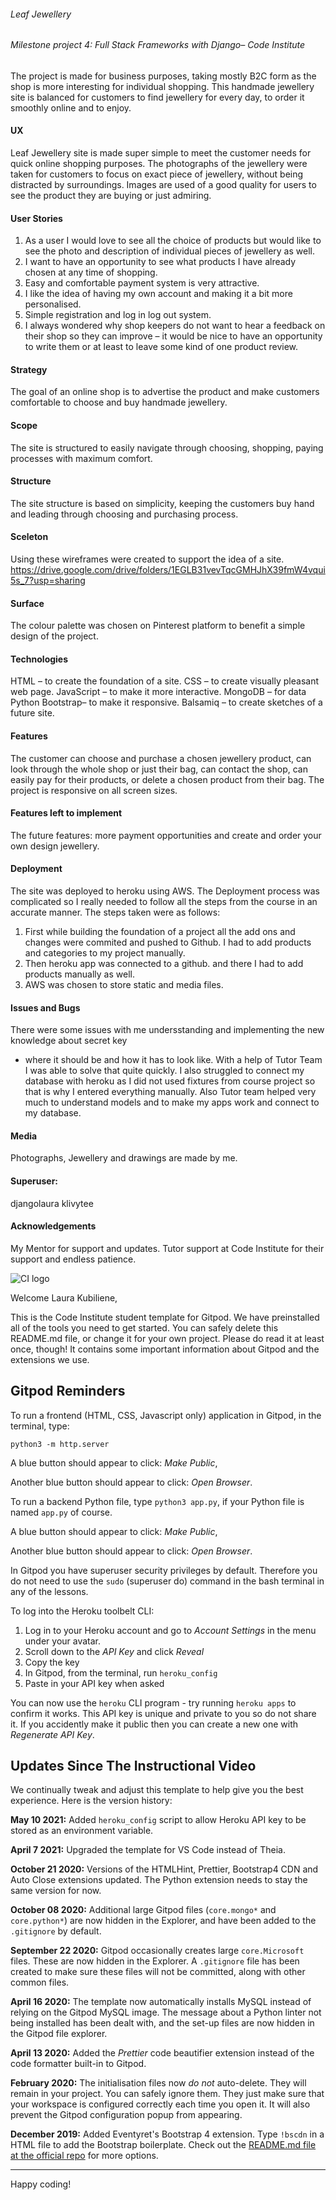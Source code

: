 ###### Leaf Jewellery
###### Milestone project 4: Full Stack Frameworks with Django– Code Institute
The project is made for business purposes, taking mostly B2C form as the shop is more interesting for 
individual shopping. This handmade jewellery site is balanced for customers to find jewellery for every day, 
to order it smoothly online and to enjoy. 
#### UX
Leaf Jewellery site is made super simple to meet the customer needs for quick online shopping purposes. 
The photographs of the jewellery were taken for customers to focus on exact piece of jewellery, 
without being distracted by surroundings. Images are used of a good quality for users to see the product 
they are buying or just admiring. 
#### User Stories
1. As a user I would love to see all the choice of products but would like to see the photo and description of individual pieces of jewellery as well.
2. I want to have an opportunity to see what products I have already chosen at any time of shopping.
3. Easy and comfortable payment system is very attractive.
4. I like the idea of having my own account and making it a bit more personalised.
5. Simple registration and log in log out system.
6. I always wondered why shop keepers do not want to hear a feedback on their shop so they can improve – 
it would be nice to have an opportunity to write them or at least to leave some kind of one product review.

#### Strategy
The goal of an online shop is to advertise the product and make customers comfortable to choose and 
buy handmade jewellery.
#### Scope
The site is structured to easily navigate through choosing, shopping, paying processes with maximum comfort.
#### Structure
The site structure is based on simplicity, keeping the customers buy hand and leading through choosing and 
purchasing process.
#### Sceleton
Using these wireframes were created to support the idea of a site.
https://drive.google.com/drive/folders/1EGLB31vevTqcGMHJhX39fmW4vqui5s_7?usp=sharing
#### Surface
The colour palette was chosen on Pinterest platform to benefit a simple design of the project.
#### Technologies
HTML – to create the foundation of a site.
CSS – to create visually pleasant web page.
JavaScript – to make it more interactive.
MongoDB – for data 
Python 
Bootstrap– to make it responsive.
Balsamiq – to create sketches of a future site.


#### Features
The customer can choose and purchase a chosen jewellery product, 
can look through the whole shop or just their bag, can contact the shop, 
can easily pay for their products, or delete a chosen product from their bag.
The project is responsive on all screen sizes.
#### Features left to implement
The future features: more payment opportunities and create and order your own design jewellery.

#### Deployment
The site was deployed to heroku using AWS. The Deployment process was
complicated so I really needed to follow all the steps from the course in an accurate manner.
The steps taken were as follows:
1. First while building the foundation of a project all the add ons and changes were commited and pushed to Github.
I had to add products and categories to my project manually.
2. Then heroku app was connected to a github. and there I had to add products manually as well.
3. AWS was chosen to store static and media files. 

#### Issues and Bugs
There were some issues with me undersstanding and implementing the new knowledge about secret key
- where it should be and how it has to look like. With a help of Tutor Team I was able to solve that quite quickly.
I also struggled to connect my database with heroku as I did not used fixtures from course project so that is why I entered everything manually.
Also Tutor team helped very much to understand models and to make my apps work and connect to my database.


#### Media
Photographs, Jewellery and drawings are made by me.
#### Superuser:
djangolaura
klivytee

#### Acknowledgements
My Mentor for support and updates. Tutor support at Code Institute for their support and endless patience.

















![CI logo](https://codeinstitute.s3.amazonaws.com/fullstack/ci_logo_small.png)

Welcome Laura Kubiliene,

This is the Code Institute student template for Gitpod. We have preinstalled all of the tools you need to get started. You can safely delete this README.md file, or change it for your own project. Please do read it at least once, though! It contains some important information about Gitpod and the extensions we use.

## Gitpod Reminders

To run a frontend (HTML, CSS, Javascript only) application in Gitpod, in the terminal, type:

`python3 -m http.server`

A blue button should appear to click: _Make Public_,

Another blue button should appear to click: _Open Browser_.

To run a backend Python file, type `python3 app.py`, if your Python file is named `app.py` of course.

A blue button should appear to click: _Make Public_,

Another blue button should appear to click: _Open Browser_.

In Gitpod you have superuser security privileges by default. Therefore you do not need to use the `sudo` (superuser do) command in the bash terminal in any of the lessons.

To log into the Heroku toolbelt CLI:

1. Log in to your Heroku account and go to *Account Settings* in the menu under your avatar.
2. Scroll down to the *API Key* and click *Reveal*
3. Copy the key
4. In Gitpod, from the terminal, run `heroku_config`
5. Paste in your API key when asked

You can now use the `heroku` CLI program - try running `heroku apps` to confirm it works. This API key is unique and private to you so do not share it. If you accidently make it public then you can create a new one with _Regenerate API Key_.

## Updates Since The Instructional Video

We continually tweak and adjust this template to help give you the best experience. Here is the version history:

**May 10 2021:** Added `heroku_config` script to allow Heroku API key to be stored as an environment variable.

**April 7 2021:** Upgraded the template for VS Code instead of Theia.

**October 21 2020:** Versions of the HTMLHint, Prettier, Bootstrap4 CDN and Auto Close extensions updated. The Python extension needs to stay the same version for now.

**October 08 2020:** Additional large Gitpod files (`core.mongo*` and `core.python*`) are now hidden in the Explorer, and have been added to the `.gitignore` by default.

**September 22 2020:** Gitpod occasionally creates large `core.Microsoft` files. These are now hidden in the Explorer. A `.gitignore` file has been created to make sure these files will not be committed, along with other common files.

**April 16 2020:** The template now automatically installs MySQL instead of relying on the Gitpod MySQL image. The message about a Python linter not being installed has been dealt with, and the set-up files are now hidden in the Gitpod file explorer.

**April 13 2020:** Added the _Prettier_ code beautifier extension instead of the code formatter built-in to Gitpod.

**February 2020:** The initialisation files now _do not_ auto-delete. They will remain in your project. You can safely ignore them. They just make sure that your workspace is configured correctly each time you open it. It will also prevent the Gitpod configuration popup from appearing.

**December 2019:** Added Eventyret's Bootstrap 4 extension. Type `!bscdn` in a HTML file to add the Bootstrap boilerplate. Check out the <a href="https://github.com/Eventyret/vscode-bcdn" target="_blank">README.md file at the official repo</a> for more options.

---

Happy coding!
